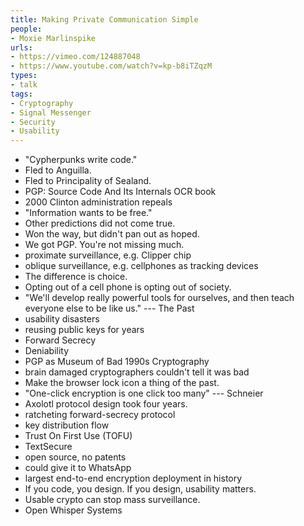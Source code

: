 ```yaml
---
title: Making Private Communication Simple
people:
- Moxie Marlinspike
urls:
- https://vimeo.com/124887048
- https://www.youtube.com/watch?v=kp-b8iTZqzM
types:
- talk
tags:
- Cryptography
- Signal Messenger
- Security
- Usability
---
```


- "Cypherpunks write code."
- Fled to Anguilla.
- Fled to Principality of Sealand.
- PGP: Source Code And Its Internals OCR book
- 2000 Clinton administration repeals
- "Information wants to be free."
- Other predictions did not come true.
- Won the way, but didn't pan out as hoped.
- We got PGP.  You're not missing much.
- proximate surveillance, e.g. Clipper chip
- oblique surveillance, e.g. cellphones as tracking devices
- The difference is choice.
- Opting out of a cell phone is opting out of society.
- "We'll develop really powerful tools for ourselves, and then teach everyone else to be like us." --- The Past
- usability disasters
- reusing public keys for years
- Forward Secrecy
- Deniability
- PGP as Museum of Bad 1990s Cryptography
- brain damaged cryptographers couldn't tell it was bad
- Make the browser lock icon a thing of the past.
- "One-click encryption is one click too many" --- Schneier
- Axolotl protocol design took four years.
- ratcheting forward-secrecy protocol
- key distribution flow
- Trust On First Use (TOFU)
- TextSecure
- open source, no patents
- could give it to WhatsApp
- largest end-to-end encryption deployment in history
- If you code, you design.  If you design, usability matters.
- Usable crypto can stop mass surveillance.
- Open Whisper Systems
